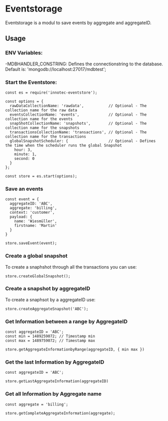 # Eventstorage

Eventstorage is a modul to save events by aggregate and aggregateID.

## Usage

### ENV Variables:

-MDBHANDLER_CONSTRING: Defines the connectionstring to the database. Default is: 'mongodb://localhost:27017/mdbtest';

### Start the Eventstore:

```
const es = require('innotec-eventstore');

const options = {
  rawDataCollectionName: 'rawdata',           // Optional - The collection name for the raw data
  eventsCollectionName: 'events',             // Optional - The collection name for the events
  snapShotCollectionName: 'snapshots',        // Optional - The collection name for the snapshots
  transactionsCollectionName: 'transactions', // Optional - The collection name for the transactions
  globalSnapshotScheduler: {                  // Optional - Defines the time when the scheduler runs the global Snapshot
    hour: 3,
    minute: 1,
    second: 0
  }
};

const store = es.start(options);
```

### Save an events

```
const event = {
  aggregateID: 'ABC',
  aggregate: 'billing',
  context: 'customer',
  payload: {
    name: 'Wiesmüller',
    firstname: 'Martin'
  }
}

store.saveEvent(event);
```

### Create a global snapshot

To create a snaphshot through all the transactions you can use:

```
store.createGlobalSnapshot();
```

### Create a snapshot by aggregateID

To create a snaphsot by a aggregateID use:

```
store.createAggregateSnapshot('ABC');
```

### Get Information between a range by AggregateID

```
const aggregateID = 'ABC';
const min = 1489259072; // Timestamp min
const max = 1489759072; // Timestamp max

store.getAggregateInformationbyRange(aggregateID, { min max })
```


### Get the last Information by AggregateID

```
const aggregateID = 'ABC';

store.getLastAggregateInformation(aggregateID)
```

### Get all Information by Aggregate name

```
const aggregate = 'billing';

store.getCompleteAggregateInformation(aggregate);
```
